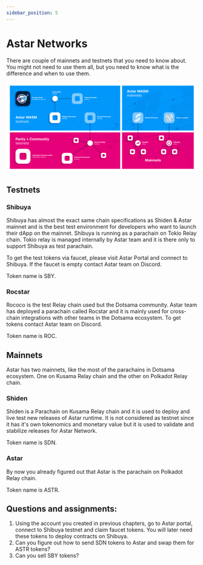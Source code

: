 ```yaml
---
sidebar_position: 5
---
```


# Astar Networks
There are couple of mainnets and testnets that you need to know about. You might not need to use them all, but you need to know what is the difference and when to use them.

![astar networks](../../img/networks.png)

## Testnets
### Shibuya
Shibuya has almost the exact same chain specifications as Shiden & Astar mainnet and is the best test environment for developers who want to launch their dApp on the mainnet.
Shibuya is running as a parachain on Tokio Relay chain. Tokio relay is managed internally by Astar team and it is there only to support Shibuya as test parachain. 

To get the test tokens via faucet, please visit Astar Portal and connect to Shibuya. If the faucet is empty contact Astar team on Discord.

Token name is SBY.

### Rocstar
Rococo is the test Relay chain used but the Dotsama community. Astar team has deployed a parachain called Rocstar and it is mainly used for cross-chain integrations with other teams in the Dotsama ecosystem. To get tokens contact Astar team on Discord.

Token name is ROC.
## Mainnets
Astar has two mainnets, like the most of the parachains in Dotsama ecosystem. One on Kusama Relay chain and the other on Polkadot Relay chain.
### Shiden
Shiden is a Parachain on Kusama Relay chain and it is used to deploy and live test new releases of Astar runtime. It is not considered as testnet since it has it's own tokenomics and monetary value but it is used to validate and stabilize releases for Astar Network.

Token name is SDN.
### Astar
By now you already figured out that Astar is the parachain on Polkadot Relay chain. 

Token name is ASTR.

## Questions and assignments:
1. Using the account you created in previous chapters, go to Astar portal, connect to Shibuya testnet and claim faucet tokens. You will later need these tokens to deploy contracts on Shibuya.
2. Can you figure out how to send SDN tokens to Astar and swap them for ASTR tokens?
3. Can you sell SBY tokens?